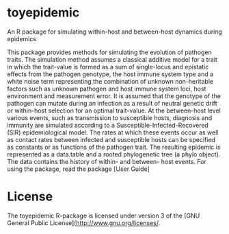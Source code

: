 # toyepidemic
An R package for simulating within-host and between-host dynamics during epidemics

This package provides methods for simulating the evolution of pathogen traits. The simulation method assumes a classical additive model for a trait in which the trait-value is formed as a sum of single-locus and epistatic effects from the pathogen genotype, the host immune system type and a white noise term representing the combination of unknown non-heritable factors such as unknown pathogen and host immune system loci, host environment and measurement error. It is assumed that the genotype of the pathogen can mutate during an infection as a result of neutral genetic drift or within-host selection for an optimal trait-value. At the between-host level various events, such as transmission to susceptible hosts, diagnosis and immunity are simulated according to a Susceptible-Infected-Recovered (SIR) epidemiological model. The rates at which these events occur as well as contact rates between infected and susceptible hosts can be specified as constants or as functions of the pathogen trait. The resulting epidemic is represented as a data.table and a rooted phylogenetic tree (a phylo object). The data contains the history of within- and between- host events. For using the package, read the package [User Guide]


# License

The toyepidemic R-package is licensed under version 3 of the [GNU General Public License](http://www.gnu.org/licenses/.
